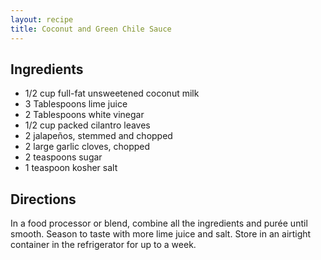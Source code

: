 ```yaml
---
layout: recipe
title: Coconut and Green Chile Sauce
---
```


## Ingredients

* 1/2 cup full-fat unsweetened coconut milk
* 3 Tablespoons lime juice
* 2 Tablespoons white vinegar
* 1/2 cup packed cilantro leaves
* 2 jalapeños, stemmed and chopped
* 2 large garlic cloves, chopped
* 2 teaspoons sugar
* 1 teaspoon kosher salt

## Directions

In a food processor or blend, combine all the ingredients and purée until smooth. Season to taste with more lime juice and salt. Store in an airtight container in the refrigerator for up to a week.
